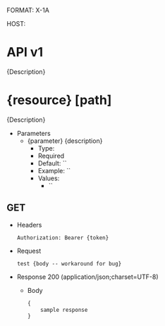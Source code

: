 FORMAT: X-1A

HOST: 

# API v1

{Description}

# {resource} [path]

{Description}

+ Parameters
    + {parameter}
    {description}
        + Type: 
        + Required
        + Default: ``
        + Example: ``
        + Values:
            + ``
   
## GET

+ Headers

    ```
    Authorization: Bearer {token}
    ```

+ Request 

    ```
    test {body -- workaround for bug}
    ```
+ Response 200 (application/json;charset=UTF-8)
    + Body

        ```js
        {
            sample response
        }
        ```

